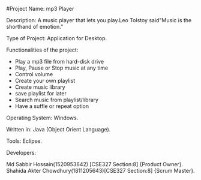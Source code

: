 #Project Name: mp3 Player

Description: A music player that lets you play.Leo Tolstoy said"Music is the shorthand of emotion." 

Type of Project: Application for Desktop.

Functionalities of the project:
* Play a mp3 file from hard-disk drive
* Play, Pause or Stop music at any time
* Control volume
* Create your own playlist
* Create music library
* save playlist for later
* Search music from playlist/library
* Have a suffle or repeat option

Operating System: Windows.

Written in: Java (Object Orient Language).

Tools: Eclipse.

Developers:

Md Sabbir Hossain(1520953642)      [CSE327 Section:8] {Product Owner}.
Shahida Akter Chowdhury(1811205643)[CSE327 Section:8] {Scrum Master}.




